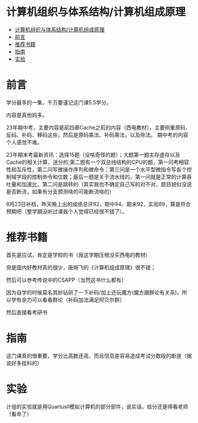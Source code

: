 # 计算机组织与体系结构/计算机组成原理
- [计算机组织与体系结构/计算机组成原理](#计算机组织与体系结构计算机组成原理)
- [前言](#前言)
- [推荐书籍](#推荐书籍)
- [指南](#指南)
- [实验](#实验)

# 前言
学分最多的一集，千万要谨记这门课5.5学分。

内容是真他妈多。

23年期中考，主要内容是前四章Cache之前的内容（西电教材），主要侧重原码、反码、补码、移码这些，然后是原码乘法、补码乘法，以及除法。 期中考的内容个人感觉不难。

23年期末考最新资讯：选择15题（没啥奇怪的题）；大题第一题主存虚存以及Cache的相关计算，送分的;第二题有一个双总线结构的CPU的题，第一问考相容性和互斥性，第二问写微操作序列和微命令；第三问是一个水平型微指令写各个控制域字段的控制命令和位数；最后一题是关于流水线的，第一问就是正常的计算吞吐量和加速比，第二问是跳转的（其实我也不确定自己写的对不对，题目貌似没说是否断流，如果有分支预测啥的可能断流啥的）

6月23日补档，昨天晚上出的成绩总评92，期中94、期末92，实验89，算是符合预期吧（整学期没听过课我个人觉得已经很不错了）。

# 推荐书籍
首先是应试，肯定是学校的书（我这学期压根没买西电的教材）

但是国内好教材真的很少，唐朔飞的《计算机组成原理》很不错；

然后可以参考传说中的CSAPP（当然这书什么都有）

因为自学的时候莫名其妙钻研了一下补码/加上还玩魔方(魔方跟群论有关系)，所以学有余力可以看看群论（补码加法满足阿贝尔群）

然后直接看考研书

# 指南
这门课真的很重要，学分比高数还高，而且信息差容易造成考试分数段的断崖（据说好多挂科的）



# 实验
计组的实验就是用QuartusII模拟计算机的部分部件，说实话，给分还是得看老师（看命了）